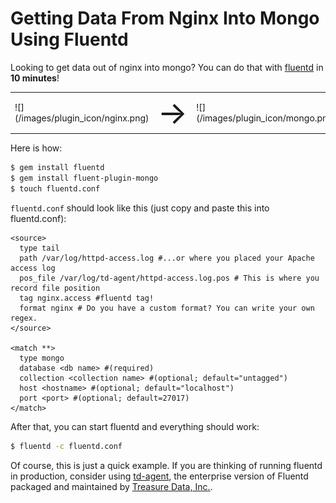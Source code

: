 # Getting Data From Nginx Into Mongo Using Fluentd

Looking to get data out of nginx into mongo? You can do that with [fluentd](//fluentd.org) in **10 minutes**!

<table>
  <td>![](/images/plugin_icon/nginx.png)</td>
  <td><span style="font-size:50px">&#8594;</span></td>
  <td>![](/images/plugin_icon/mongo.png)</td>
</table>

Here is how:

```bash
$ gem install fluentd
$ gem install fluent-plugin-mongo
$ touch fluentd.conf
```

`fluentd.conf` should look like this (just copy and paste this into fluentd.conf):


    <source>
      type tail
      path /var/log/httpd-access.log #...or where you placed your Apache access log
      pos_file /var/log/td-agent/httpd-access.log.pos # This is where you record file position
      tag nginx.access #fluentd tag!
      format nginx # Do you have a custom format? You can write your own regex.
    </source>

    <match **>
      type mongo
      database <db name> #(required)
      collection <collection name> #(optional; default="untagged")
      host <hostname> #(optional; default="localhost")
      port <port> #(optional; default=27017)
    </match>

After that, you can start fluentd and everything should work:

```bash
$ fluentd -c fluentd.conf
```

Of course, this is just a quick example. If you are thinking of running fluentd in production, consider using [td-agent](//docs.treasure-data.com/articles/td-agent), the enterprise version of Fluentd packaged and maintained by [Treasure Data, Inc.](//www.treasure-data.com).
